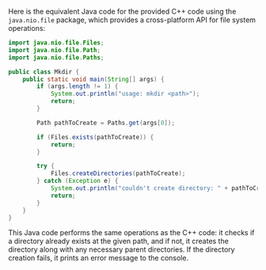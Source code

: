  Here is the equivalent Java code for the provided C++ code using the `java.nio.file` package, which provides a cross-platform API for file system operations:

```java
import java.nio.file.Files;
import java.nio.file.Path;
import java.nio.file.Paths;

public class Mkdir {
    public static void main(String[] args) {
        if (args.length != 1) {
            System.out.println("usage: mkdir <path>");
            return;
        }

        Path pathToCreate = Paths.get(args[0]);

        if (Files.exists(pathToCreate)) {
            return;
        }

        try {
            Files.createDirectories(pathToCreate);
        } catch (Exception e) {
            System.out.println("couldn't create directory: " + pathToCreate.toString());
            return;
        }
    }
}
```

This Java code performs the same operations as the C++ code: it checks if a directory already exists at the given path, and if not, it creates the directory along with any necessary parent directories. If the directory creation fails, it prints an error message to the console.
